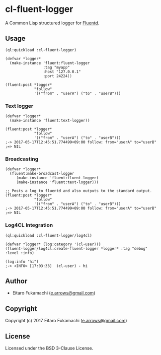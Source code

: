 # cl-fluent-logger

A Common Lisp structured logger for [Fluentd](https://www.fluentd.org/).

## Usage

```common-lisp
(ql:quickload :cl-fluent-logger)

(defvar *logger*
  (make-instance 'fluent:fluent-logger
                 :tag "myapp"
                 :host "127.0.0.1"
                 :port 24224))
                 
(fluent:post *logger*
             "follow"
             '(("from" . "userA") ("to" . "userB")))
```

### Text logger

```common-lisp
(defvar *logger*
  (make-instance 'fluent:text-logger))
  
(fluent:post *logger*
             "follow"
             '(("from" . "userA") ("to" . "userB")))
;-> 2017-05-17T12:45:51.774499+09:00 follow: from="userA" to="userB"
;=> NIL
```

### Broadcasting

```common-lisp
(defvar *logger*
  (fluent:make-broadcast-logger
     (make-instance 'fluent:fluent-logger)
     (make-instance 'fluent:text-logger)))

;; Posts a log to fluentd and also outputs to the standard output.
(fluent:post *logger*
             "follow"
             '(("from" . "userA") ("to" . "userB")))
;-> 2017-05-17T12:45:51.774499+09:00 follow: from="userA" to="userB"
;=> NIL
```

### Log4CL Integration

```common-lisp
(ql:quickload :cl-fluent-logger/log4cl)

(defvar *logger* (log:category '(cl-user)))
(fluent-logger/log4cl:create-fluent-logger *logger* :tag "debug" :level :info)

(log:info "hi")
;-> <INFO> [17:03:33]  (cl-user) - hi
```

## Author

* Eitaro Fukamachi (e.arrows@gmail.com)

## Copyright

Copyright (c) 2017 Eitaro Fukamachi (e.arrows@gmail.com)

## License

Licensed under the BSD 3-Clause License.
